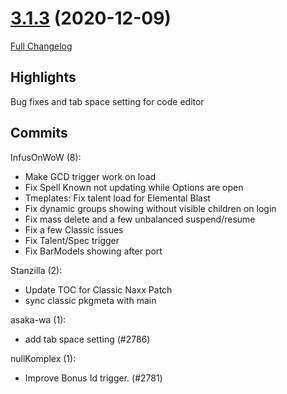 # [3.1.3](https://github.com/WeakAuras/WeakAuras2/tree/3.1.3) (2020-12-09)

[Full Changelog](https://github.com/WeakAuras/WeakAuras2/compare/3.1.2...3.1.3)

## Highlights

 Bug fixes and tab space setting for code editor 

## Commits

InfusOnWoW (8):

- Make GCD trigger work on load
- Fix Spell Known not updating while Options are open
- Tmeplates: Fix talent load for Elemental Blast
- Fix dynamic groups showing without visible children on login
- Fix mass delete and a few unbalanced suspend/resume
- Fix a few Classic issues
- Fix Talent/Spec trigger
- Fix BarModels showing after port

Stanzilla (2):

- Update TOC for Classic Naxx Patch
- sync classic pkgmeta with main

asaka-wa (1):

- add tab space setting (#2786)

nullKomplex (1):

- Improve Bonus Id trigger. (#2781)


